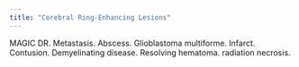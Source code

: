 ```yaml
---
title: "Cerebral Ring-Enhancing Lesions"
---
```

MAGIC DR. Metastasis. Abscess. Glioblastoma multiforme. Infarct. Contusion. Demyelinating disease. Resolving hematoma. radiation necrosis.

